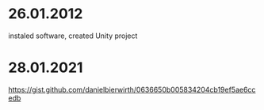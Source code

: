 # 26.01.2012
instaled software, created Unity project
# 28.01.2021
https://gist.github.com/danielbierwirth/0636650b005834204cb19ef5ae6ccedb
